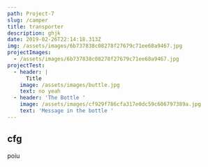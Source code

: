```yaml
---
path: Project-7
slug: /camper
title: transporter
description: ghjk
date: 2019-02-26T22:14:18.313Z
img: /assets/images/6b737838c08278f27679c71ee68a9467.jpg
projectImages:
  - /assets/images/6b737838c08278f27679c71ee68a9467.jpg
projectTest:
  - header: |
      Title
    image: /assets/images/buttle.jpg
    text: no yeah
  - header: 'The Bottle '
    image: /assets/images/cf929f786cfa317e0dc59c606797389a.jpg
    text: 'Message in the bottle '
---
```


## cfg

poiu
